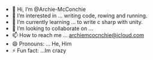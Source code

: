 - 👋 Hi, I’m @Archie-McConchie
- 👀 I’m interested in ... writing code, rowing and running.
- 🌱 I’m currently learning ... to write c sharp with unity.
- 💞️ I’m looking to collaborate on ...
- 📫 How to reach me ... archiemcocnchie@icloud.com
- 😄 Pronouns: ... He, Him
- ⚡ Fun fact: ...Im crazy

<!---
Archie-McConchie/Archie-McConchie is a ✨ special ✨ repository because its `README.md` (this file) appears on your GitHub profile.
You can click the Preview link to take a look at your changes.
--->
